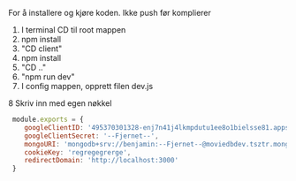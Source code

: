 For å installere og kjøre koden. 
Ikke push før komplierer

1. I terminal CD til root mappen
2. npm install
3. "CD client"
4. npm install
5. "CD .."
6. "npm run dev"
7. I config mappen, opprett filen dev.js

8 Skriv inn med egen nøkkel
```javascript
 module.exports = {
    googleClientID: '495370301328-enj7n41j4lkmpdutu1ee8o1bielsse81.apps.googleusercontent.com',
    googleClientSecret: '--Fjernet--',
    mongoURI: 'mongodb+srv://benjamin:--Fjernet--@moviedbdev.tsztr.mongodb.net/myFirstDatabase?retryWrites=true&w=majority',
    cookieKey: 'regregegrerge',
    redirectDomain: 'http://localhost:3000'
 }
